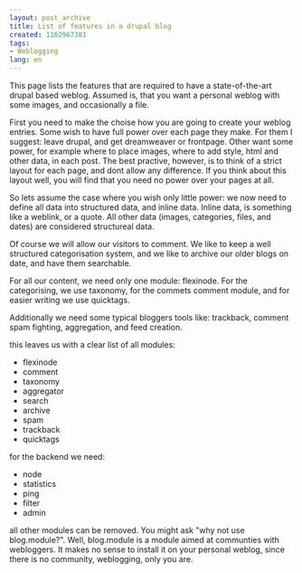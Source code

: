```yaml
---
layout: post_archive
title: List of features in a drupal blog
created: 1102967381
tags:
- Weblogging
lang: en
---
```

This page lists the features that are required to have a state-of-the-art drupal based weblog.
Assumed is, that you want a personal weblog with some images, and occasionally a file.

First you need to make the choise how you are going to create your weblog entries. Some wish to have full power over each page they make. For them I suggest: leave drupal, and get dreamweaver or frontpage.
Other want some power, for example where to place images, where to add style, html and other data, in each post.
The best practive, however, is to think of a strict layout for each page, and dont allow any difference. If you think about this layout well, you will find that you need no power over your pages at all. 

So lets assume the case where you wish only little power: 
we now need to define all data into structured data, and inline data. Inline data, is something like a weblink, or a quote. All other data (images, categories, files, and dates) are considered structureal data.

Of course we will allow our visitors to comment. We like to keep a well structured categorisation system, and we like to archive our older blogs on date, and have them searchable.

For all our content, we need only one module: flexinode. For the categorising, we use taxonomy, for the commets comment module, and for easier writing we use quicktags.

Additionally we need some typical bloggers tools like: trackback, comment spam fighting, aggregation, and feed creation.

this leaves us with a clear list of all modules:
* flexinode
* comment
* taxonomy
* aggregator
* search
* archive
* spam
* trackback
* quicktags

for the backend we need:
* node
* statistics
* ping
* filter
* admin

all other modules can be removed. You might ask "why not use blog.module?". Well, blog.module is a module aimed at communties with webloggers. It makes no sense to install it on your personal weblog, since there is no community, weblogging, only you are.
